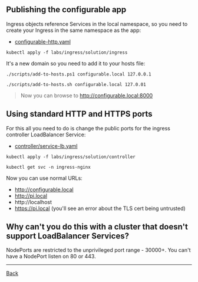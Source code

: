 
## Publishing the configurable app

Ingress objects reference Services in the local namespace, so you need to create your Ingress in the same namespace as the app:

- [configurable-http.yaml](solution/ingress/configurable-http.yaml)

```
kubectl apply -f labs/ingress/solution/ingress
```

It's a new domain so you need to add it to your hosts file:

```
./scripts/add-to-hosts.ps1 configurable.local 127.0.0.1

./scripts/add-to-hosts.sh configurable.local 127.0.01
```

> Now you can browse to http://configurable.local:8000

## Using standard HTTP and HTTPS ports

For this all you need to do is change the public ports for the ingress controller LoadBalancer Service:

- [controller/service-lb.yaml](solution/controller/service-lb.yaml)

```
kubectl apply -f labs/ingress/solution/controller

kubectl get svc -n ingress-nginx
```

Now you can use normal URLs:

- http://configurable.local
- http://pi.local
- http://localhost
- https://pi.local (you'll see an error about the TLS cert being untrusted)

## Why can't you do this with a cluster that doesn't support LoadBalancer Services?

NodePorts are restricted to the unprivileged port range - 30000+. You can't have a NodePort listen on 80 or 443.

---

[Back](./)